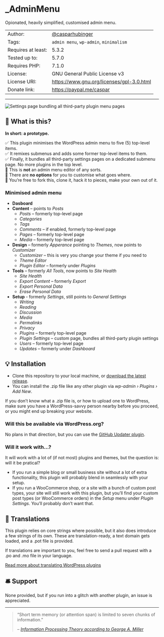 # _AdminMenu

Opionated, heavily simplified, customised admin menu.


|                    |                                                         |
|--------------------|---------------------------------------------------------|
| Author:            | [@casparhubinger](https://github.com/casparhubinger/)   |
| Tags:              | `admin menu`, `wp-admin`, `minimalism`                  |
| Requires at least: | 5.3.2                                                   |
| Tested up to:      | 5.7.0                                                   |
| Requires PHP:      | 7.1.0                                                   |
| License:           | GNU General Public License v3                           |
| License URI:       | https://www.gnu.org/licenses/gpl-3.0.html               |
| Donate link:       | https://paypal.me/caspar                                |

---

![Settings page bundling all third-party plugin menu pages](screenshot.png)

## 🥁 What is this?

**In short: a prototype.**

✅ This plugin minimises the WordPress admin menu to five (5) top-level items.<br>
✅ It remixes submenus and adds some former top-level items to them.<br>
✅ Finally, it bundles all third-party settings pages on a dedicated submenu page. No more plugins in the top level.<br>
🚫 This is **not** an admin menu editor of any sorts.<br>
🚫 There are **no options** for you to customise what goes where.<br>
🎳 You’re free to fork this, clone it, hack it to pieces, make your own out of it.

### Minimised admin menu

- **Dasboard**
- **Content** – points to _Posts_
   - _Posts_ – formerly top-level page
   - _Categories_
   - _Tags_
   - _Comments_ – if enabled, formerly top-level page
   - _Pages_ – formerly top-level page
   - _Media_ – formerly top-level page
- **Design** – formerly _Apperance_ pointing to _Themes_, now points to _Customizer_
   - _Customizer_ – this is very you change your theme if you need to
   - _Theme Editor_
   - _Plugin Editor_ – formerly under _Plugins_
- **Tools** – formerly _All Tools_, now points to _Site Health_
   - _Site Health_
   - _Export Content_ – formerly _Export_
   - _Export Personal Data_
   - _Erase Personal Data_
- **Setup** - formerly _Settings_, still points to _General Settings_
   - _Writing_
   - _Reading_
   - _Discussion_
   - _Media_
   - _Permalinks_
   - _Privacy_
   - _Plugins_ – formerly top-level page
   - _Plugin Settings_ – custom page, bundles all third-party plugin settings
   - _Users_ – formerly top-level page
   - _Updates_ – formerly under _Dashboard_

## 💡 Installation

- Clone this repository to your local machine, or [download the latest release](https://github.com/casparhubinger/simplified-admin-menu/releases/latest).
- You can install the .zip file like any other plugin via _wp-admin › Plugins › Add New_.

If you don’t know what a .zip file is, or how to upload one to WordPress, make sure you have a WordPress-savvy person nearby before you proceed, or you might end up breaking your website.

###  Will this be available via WordPress.org?

No plans in that direction, but you can use the [GitHub Updater plugin](https://github.com/afragen/github-updater/).

### Will it work with…?

It will work with a lot of (if not most) plugins and themes, but the question is: will it be pratical?

- If you run a simple blog or small business site without a lot of extra functionality, this plugin will probably blend in seamlessly with your setup.
- If you run a WooCommerce shop, or a site with a bunch of custom post types, your site will still work with this plugin, but you’ll find your custom post types (or WooCommerce orders) in the _Setup_ menu under _Plugin Settings_. You’ll probably don’t want that.

## 🌈 Translations

This plugin relies on core strings where possible, but it also does introduce a few strings of its own. These are translation-ready, a text domain gets loaded, and a .pot file is provided.

If translations are important to you, feel free to send a pull request with a .po and .mo file in your language.<br>

[Read more about translating WordPress plugins](https://developer.wordpress.org/apis/handbook/internationalization/localization/)

## 🛎 Support

None provided, but if you run into a glitch with another plugin, an issue is appreciated.

---

<blockquote><p>“Short term memory (or attention span) is limited to seven chunks of information.”</p><cite>– <a href="https://www.instructionaldesign.org/theories/information-processing/">Information Processing Theory according to George A. Miller</a></cite></blockquote>
